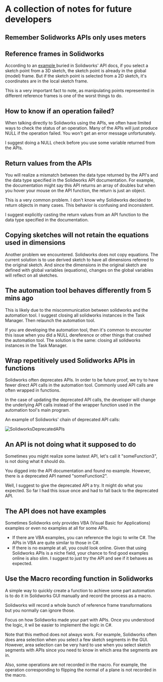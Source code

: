 # A collection of notes for future developers

## Remember Solidworks APIs only uses meters

## Reference frames in Solidworks

According to an [example ](https://help.solidworks.com/2022/english/api/sldworksapi/Transform_Coordinates_from_Sketch_to_Model_Space_Example_VB.htm?verRedirect=1)buried in Solidworks' API docs, if you select a sketch point from a 3D sketch, the sketch point is already in the global (model) frame. But if the sketch point is selected from a 2D sketch, it's coordinates are in the local sketch frame.

This is a very important fact to note, as manipulating points represented in different reference frames is one of the worst things to do.

## How to know if an operation failed?

When talking directly to Solidworks using the APIs, we often have limited ways to check the status of an operation. Many of the APIs will just produce NULL if the operation failed. You won't get an error message unfortunately.

I suggest doing a NULL check before you use some variable returned from the APIs.

## Return values from the APIs

You will realize a mismatch between the data type returned by the API's and the data type specified in the Solidworks API documentation. For example, the documentation might say this API returns an array of doubles but when you hover your mouse on the API function, the return is just an object. 

This is a very common problem. I don't know why Solidworks decided to return objects in many cases. This behavior is confusing and inconsistent. 

I suggest explicitly casting the return values from an API function to the data type specified in the documentation.  

## Copying sketches will not retain the equations used in dimensions

Another problem we encountered. Solidworks does not copy equations. The current solution is to use derived sketch to have all dimensions referred to the original sketch. And since the dimensions in the original sketch are defined with global variables (equations), changes on the global variables will reflect on all sketches.

## The automation tool behaves differently from 5 mins ago

This is likely due to the miscommunication between solidworks and the automation tool. I suggest closing all solidworks instances in the Task Manager. Then relaunch the automation tool.

If you are developing the automation tool, then it's common to encounter this issue when you did a NULL dereference or other things that crashed the automation tool. The solution is the same: closing all solidworks instances in the Task Manager. 

## Wrap repetitively used Solidworks APIs in functions

Solidworks often deprecates APIs. In order to be future proof, we try to have fewer direct API calls in the automation tool. Commonly used API calls are often wrapped in functions. 

In the case of updating the deprecated API calls, the developer will change the underlying API calls instead of the wrapper function used in the automation tool's main program.

An example of Solidworks' chain of deprecated API calls:

![SolidworksDeprecatedAPIs](https://github.com/MaximeRombach/focal_plane_calc/assets/85515041/b01dc626-42f5-4c9e-9058-afe5a538ab80)

## An API is not doing what it supposed to do

Sometimes you might realize some lastest API, let's call it "someFunction3", is not doing what it should do. 

You digged into the API documentation and found no example. However, there is a deprecated API named "someFunction2". 

Well, I suggest to give the deprecated API a try. It might do what you expected. So far I had this issue once and had to fall back to the deprecated API.

## The API does not have examples

Sometimes Solidworks only provides VBA (Visual Basic for Applications) examples or even no examples at all for some APIs.

- If there are VBA examples, you can reference the logic to write C#. The APIs in VBA are quite similar to those in C#.
- If there is no example at all, you could look online. Given that using Solidworks APIs is a niche field, your chance to find good examples online is also slim. 
  I suggest to just try the API and see if it behaves as expected. 

## Use the Macro recording function in Solidworks

A simple way to quickly create a function to achieve some part automation is to do it in Solidworks GUI manually and record the process as a macro.

Solidworks will record a whole bunch of reference frame transformations but you normally can ignore those. 

Focus on how Solidworks made your part with APIs. Once you understood the logic, it wil be easier to implement the logic in C#.

Note that this method does not always work. For example, Solidworks often does area selection when you select a few sketch segments in the GUI. 
However, area selection can be very hard to use when you select sketch segments with APIs since you need to know in which area the segments are in.

Also, some operations are not recorded in the macro. For example, the operation corresponding to flipping the normal of a plane is not recorded in the macro.
